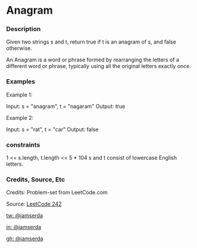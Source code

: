 # Anagram

### Description

Given two strings s and t, return true if t is an anagram of s, and false otherwise.

An Anagram is a word or phrase formed by rearranging the letters of a different word or phrase, typically using all the original letters exactly once.

### Examples
Example 1:

Input: s = "anagram", t = "nagaram"
Output: true

Example 2:

Input: s = "rat", t = "car"
Output: false

### constraints

1 <= s.length, t.length <= 5 * 104
s and t consist of lowercase English letters.

### Credits, Source, Etc

Credits: Problem-set from LeetCode.com

Source: [LeetCode 242](https://leetcode.com/problems/valid-anagram/description/)

[tw: @iamserda](https://twitter.com/iamserda)

[in: @iamserda](https://linkedin.com/in/iamserda)

[gh: @iamserda](https://github.com/iamserda)
